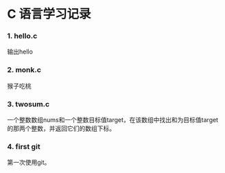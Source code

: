 # C 语言学习记录
### 1. hello.c 
输出hello  
### 2. monk.c  
猴子吃桃
### 3. twosum.c
一个整数数组nums和一个整数目标值target，在该数组中找出和为目标值target的那两个整数，并返回它们的数组下标。
### 4. first git
第一次使用git。
